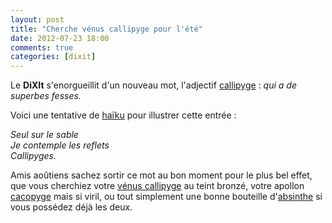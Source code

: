 ```yaml
---
layout: post
title: "Cherche vénus callipyge pour l'été"
date: 2012-07-23 18:00
comments: true
categories: [dixit]
---
```

Le __DiXIt__ s'enorgueillit d'un nouveau mot, l'adjectif [callipyge](http://fr.wiktionary.org/wiki/callipyge)&nbsp;:
_qui a de superbes fesses._

Voici une tentative de [haïku](http://fr.wikipedia.org/wiki/Ha%C3%AFku) pour illustrer cette entrée :

_Seul sur le sable  
Je contemple les reflets  
Callipyges._

Amis aoûtiens sachez sortir ce mot au bon moment pour le plus bel effet, que vous cherchiez votre [vénus callipyge](http://fr.wikipedia.org/wiki/V%C3%A9nus_callipyge) au teint bronzé, votre apollon [cacopyge](http://fr.wiktionary.org/wiki/cacopyge) mais si viril, ou tout simplement une bonne bouteille d'[absinthe](http://callipyge.org/) si vous possédez déjà les deux.
